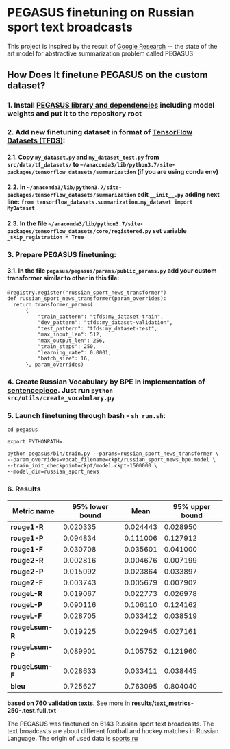 # PEGASUS finetuning on Russian sport text broadcasts

This project is inspired by the result of [Google Research](https://github.com/google-research/pegasus) -- the state of the art model for abstractive summarization problem called PEGASUS

## How Does It finetune PEGASUS on the custom dataset?

### 1. Install [PEGASUS library and dependencies](https://github.com/google-research/pegasus) including model weights and put it to the repository root
### 2. Add new finetuning dataset in format of [TensorFlow Datasets (TFDS)](https://www.tensorflow.org/datasets/add_dataset):
#### 2.1.  Copy `my_dataset.py` and `my_dataset_test.py` from `src/data/tf_datasets/` to `~/anaconda3/lib/python3.7/site-packages/tensorflow_datasets/summarization` (if you are using conda env)
#### 2.2. In `~/anaconda3/lib/python3.7/site-packages/tensorflow_datasets/summarization`  edit `__init__.py` adding next line: `from tensorflow_datasets.summarization.my_dataset import MyDataset`
#### 2.3. In the file `~/anaconda3/lib/python3.7/site-packages/tensorflow_datasets/core/registered.py` set **variable `_skip_registration = True`** 
### 3. Prepare PEGASUS finetuning:
#### 3.1. In the file `pegasus/pegasus/params/public_params.py` add your custom transformer similar to other in this file:
```
@registry.register("russian_sport_news_transformer")
def russian_sport_news_transformer(param_overrides):
  return transformer_params(
      {
          "train_pattern": "tfds:my_dataset-train",
          "dev_pattern": "tfds:my_dataset-validation",
          "test_pattern": "tfds:my_dataset-test",
          "max_input_len": 512,
          "max_output_len": 256,
          "train_steps": 250,
          "learning_rate": 0.0001,
          "batch_size": 16,
      }, param_overrides)
```  
### 4. Create Russian Vocabulary by BPE in implementation of [sentencepiece](https://github.com/google/sentencepiece). Just run `python src/utils/create_vocabulary.py`

### 5. Launch finetuning through bash - `sh run.sh`:
```
cd pegasus

export PYTHONPATH=.

python pegasus/bin/train.py --params=russian_sport_news_transformer \
--param_overrides=vocab_filename=ckpt/russian_sport_news_bpe.model \
--train_init_checkpoint=ckpt/model.ckpt-1500000 \
--model_dir=russian_sport_news
```
### 6. Results
| Metric name | 95% lower bound | Mean | 95% upper bound |
|-------------|-----------------|------|-----------------|
|**rouge1-R**|0.020335|0.024443|0.028950|
|**rouge1-P**|0.094834|0.111006|0.127912|
|**rouge1-F**|0.030708|0.035601|0.041000|
|**rouge2-R**|0.002816|0.004676|0.007199|
|**rouge2-P**|0.015092|0.023864|0.033897|
|**rouge2-F**|0.003743|0.005679|0.007902|
|**rougeL-R**|0.019067|0.022773|0.026978|
|**rougeL-P**|0.090116|0.106110|0.124162|
|**rougeL-F**|0.028705|0.033412|0.038519|
|**rougeLsum-R**|0.019225|0.022945|0.027161|
|**rougeLsum-P**|0.089901|0.105752|0.121960|
|**rougeLsum-F**|0.028633|0.033411|0.038445|
|**bleu**|0.725627|0.763095|0.804040|

**based on 760 validation texts**. See more in **results/text_metrics-250-.test.full.txt**

The PEGASUS was finetuned on 6143 Russian sport text broadcasts. The text broadcasts are about different football and hockey matches in Russian Language. The origin of used data is [sports.ru](https://www.sports.ru/)
